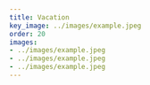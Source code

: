 ```yaml
---
title: Vacation
key_image: ../images/example.jpeg
order: 20
images:
- ../images/example.jpeg
- ../images/example.jpeg
- ../images/example.jpeg
---
```

